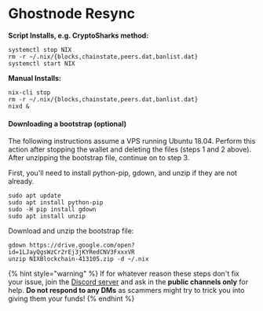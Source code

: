 # Ghostnode Resync

**Script Installs, e.g. CryptoSharks method:**

```text
systemctl stop NIX
rm -r ~/.nix/{blocks,chainstate,peers.dat,banlist.dat}
systemctl start NIX
```

 **Manual Installs:**

```text
nix-cli stop
rm -r ~/.nix/{blocks,chainstate,peers.dat,banlist.dat}
nixd &
```

#### Downloading a bootstrap \(optional\)

The following instructions assume a VPS running Ubuntu 18.04. Perform this action after stopping the wallet and deleting the files \(steps 1 and 2 above\). After unzipping the bootstrap file, continue on to step 3.

First, you'll need to install python-pip, gdown, and unzip if they are not already.

```text
sudo apt update
sudo apt install python-pip
sudo -H pip install gdown
sudo apt install unzip
```

Download and unzip the bootstrap file:

```text
gdown https://drive.google.com/open?id=1LJayQgsWzCr2rEj3jKYRedCNV3FxxxVR
unzip NIXBlockchain-413105.zip -d ~/.nix
```

{% hint style="warning" %}
If for whatever reason these steps don't fix your issue, join the [Discord server](https://discordapp.com/invite/HGuvDTW) and ask in the **public channels only** for help. **Do not respond to any DMs** as scammers might try to trick you into giving them your funds!
{% endhint %}

